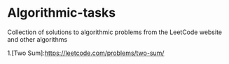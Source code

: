 # Algorithmic-tasks
Collection of solutions to algorithmic problems from the LeetCode website and other algorithms

1.[Two Sum]:https://leetcode.com/problems/two-sum/
